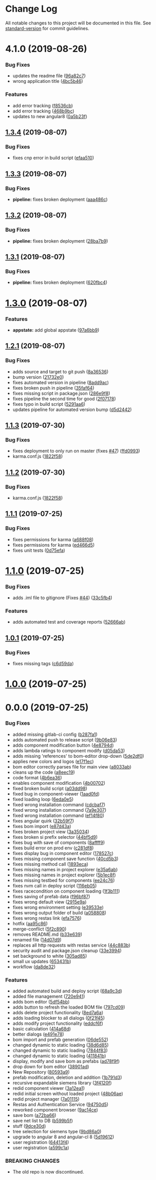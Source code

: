 # Change Log

All notable changes to this project will be documented in this file. See [standard-version](https://github.com/conventional-changelog/standard-version) for commit guidelines.

# 4.1.0 (2019-08-26)


### Bug Fixes

* updates the readme file ([96a82c7](https://gitlab.ninesun.de/ninesun-development/lastenrad-muenchen/commit/96a82c7))
* wrong application title ([4bc5b46](https://gitlab.ninesun.de/ninesun-development/lastenrad-muenchen/commit/4bc5b46))


### Features

* add error tracking ([f8536cb](https://gitlab.ninesun.de/ninesun-development/lastenrad-muenchen/commit/f8536cb))
* add error tracking ([468b9bc](https://gitlab.ninesun.de/ninesun-development/lastenrad-muenchen/commit/468b9bc))
* updates to new angular8 ([0a5b23f](https://gitlab.ninesun.de/ninesun-development/lastenrad-muenchen/commit/0a5b23f))



## [1.3.4](https://gitlab.ninesun.de/asphalia/webapp/compare/v1.3.3...v1.3.4) (2019-08-07)


### Bug Fixes

* fixes cnp error in build script ([efaa510](https://gitlab.ninesun.de/asphalia/webapp/commit/efaa510))



## [1.3.3](https://gitlab.ninesun.de/asphalia/webapp/compare/v1.3.2...v1.3.3) (2019-08-07)


### Bug Fixes

* **pipeline:** fixes broken deployment ([aaa486c](https://gitlab.ninesun.de/asphalia/webapp/commit/aaa486c))



## [1.3.2](https://gitlab.ninesun.de/asphalia/webapp/compare/v1.3.1...v1.3.2) (2019-08-07)


### Bug Fixes

* **pipeline:** fixes broken deployment ([28ba7b9](https://gitlab.ninesun.de/asphalia/webapp/commit/28ba7b9))



## [1.3.1](https://gitlab.ninesun.de/asphalia/webapp/compare/v1.3.0...v1.3.1) (2019-08-07)


### Bug Fixes

* **pipeline:** fixes broken deployment ([620fbc4](https://gitlab.ninesun.de/asphalia/webapp/commit/620fbc4))



# [1.3.0](https://gitlab.ninesun.de/asphalia/webapp/compare/v1.2.1...v1.3.0) (2019-08-07)


### Features

* **appstate:** add global appstate ([97a6bb9](https://gitlab.ninesun.de/asphalia/webapp/commit/97a6bb9))



## [1.2.1](https://gitlab.ninesun.de/asphalia/webapp/compare/v1.1.3...v1.2.1) (2019-08-07)


### Bug Fixes

* adds source and target to git push ([8a36536](https://gitlab.ninesun.de/asphalia/webapp/commit/8a36536))
* bump version ([21732e0](https://gitlab.ninesun.de/asphalia/webapp/commit/21732e0))
* fixes automated version in pipeline ([8add9ac](https://gitlab.ninesun.de/asphalia/webapp/commit/8add9ac))
* fixes broken push in pipeline ([35faf64](https://gitlab.ninesun.de/asphalia/webapp/commit/35faf64))
* fixes missing script in package.json ([286e9f8](https://gitlab.ninesun.de/asphalia/webapp/commit/286e9f8))
* fixes pipeline the second time for good ([2f07178](https://gitlab.ninesun.de/asphalia/webapp/commit/2f07178))
* fixes typo in build script ([5291aa6](https://gitlab.ninesun.de/asphalia/webapp/commit/5291aa6))
* updates pipeline for automated version bump ([d5d2442](https://gitlab.ninesun.de/asphalia/webapp/commit/d5d2442))



## [1.1.3](https://gitlab.ninesun.de/asphalia/webapp/compare/v1.1.1...v1.1.3) (2019-07-30)


### Bug Fixes

* fixes deployment to only run on master (fixes [#47](https://gitlab.ninesun.de/asphalia/webapp/issues/47)) ([ffd0993](https://gitlab.ninesun.de/asphalia/webapp/commit/ffd0993))
* karma.conf.js ([1822f58](https://gitlab.ninesun.de/asphalia/webapp/commit/1822f58))



## [1.1.2](https://gitlab.ninesun.de/asphalia/webapp/compare/v1.1.1...v1.1.2) (2019-07-30)


### Bug Fixes

* karma.conf.js ([1822f58](https://gitlab.ninesun.de/asphalia/webapp/commit/1822f58))



## [1.1.1](https://gitlab.ninesun.de/asphalia/webapp/compare/v1.1.0...v1.1.1) (2019-07-25)


### Bug Fixes

* fixes permissions for karma ([a688f08](https://gitlab.ninesun.de/asphalia/webapp/commit/a688f08))
* fixes permissions for karma ([ed466d5](https://gitlab.ninesun.de/asphalia/webapp/commit/ed466d5))
* fixes unit tests ([0d75efa](https://gitlab.ninesun.de/asphalia/webapp/commit/0d75efa))



# [1.1.0](https://gitlab.ninesun.de/asphalia/webapp/compare/v1.0.1...v1.1.0) (2019-07-25)


### Bug Fixes

* adds .iml file to gitignore (Fixes [#44](https://gitlab.ninesun.de/asphalia/webapp/issues/44)) ([33c5fb4](https://gitlab.ninesun.de/asphalia/webapp/commit/33c5fb4))


### Features

* adds automated test and coverage reports ([52666ab](https://gitlab.ninesun.de/asphalia/webapp/commit/52666ab))



## [1.0.1](https://gitlab.ninesun.de/asphalia/webapp/compare/v1.0.0...v1.0.1) (2019-07-25)


### Bug Fixes

* fixes missing tags ([c6d59da](https://gitlab.ninesun.de/asphalia/webapp/commit/c6d59da))



# [1.0.0](https://gitlab.ninesun.de/asphalia/webapp/compare/v0.0.0...v1.0.0) (2019-07-25)



# 0.0.0 (2019-07-25)


### Bug Fixes

* added missing gitlab-ci config ([b287fa1](https://gitlab.ninesun.de/asphalia/webapp/commit/b287fa1))
* adds automated push to release script ([9b06e83](https://gitlab.ninesun.de/asphalia/webapp/commit/9b06e83))
* adds component modification button ([4e8794d](https://gitlab.ninesun.de/asphalia/webapp/commit/4e8794d))
* adds lambda ratings to component modify ([d05da53](https://gitlab.ninesun.de/asphalia/webapp/commit/d05da53))
* adds missing 'references' to bom-editor drop-down ([5de2df0](https://gitlab.ninesun.de/asphalia/webapp/commit/5de2df0))
* applies new colors and logos ([e17f1ec](https://gitlab.ninesun.de/asphalia/webapp/commit/e17f1ec))
* bom editor correctly parses file for main view ([a8033ab](https://gitlab.ninesun.de/asphalia/webapp/commit/a8033ab))
* cleans up the code ([a8eec19](https://gitlab.ninesun.de/asphalia/webapp/commit/a8eec19))
* code format ([4b6ea36](https://gitlab.ninesun.de/asphalia/webapp/commit/4b6ea36))
* enables component modification ([4b00702](https://gitlab.ninesun.de/asphalia/webapp/commit/4b00702))
* fixed broken build script ([a03dd98](https://gitlab.ninesun.de/asphalia/webapp/commit/a03dd98))
* fixed bug in component-viewer ([1aad0fd](https://gitlab.ninesun.de/asphalia/webapp/commit/1aad0fd))
* fixed loading loop ([6eda0e5](https://gitlab.ninesun.de/asphalia/webapp/commit/6eda0e5))
* fixed wrong installation command ([cdcbaf7](https://gitlab.ninesun.de/asphalia/webapp/commit/cdcbaf7))
* fixed wrong installation command ([7a9e307](https://gitlab.ninesun.de/asphalia/webapp/commit/7a9e307))
* fixed wrong installation command ([ef14f80](https://gitlab.ninesun.de/asphalia/webapp/commit/ef14f80))
* fixes angular quirk ([32b59f7](https://gitlab.ninesun.de/asphalia/webapp/commit/32b59f7))
* fixes bom import ([e87d43a](https://gitlab.ninesun.de/asphalia/webapp/commit/e87d43a))
* fixes broken project view ([3a35034](https://gitlab.ninesun.de/asphalia/webapp/commit/3a35034))
* fixes broken si prefix selector ([44bf5d9](https://gitlab.ninesun.de/asphalia/webapp/commit/44bf5d9))
* fixes bug with save of components ([8affff9](https://gitlab.ninesun.de/asphalia/webapp/commit/8affff9))
* fixes build error on prod env ([c281df8](https://gitlab.ninesun.de/asphalia/webapp/commit/c281df8))
* fixes display bug in component editor ([178527c](https://gitlab.ninesun.de/asphalia/webapp/commit/178527c))
* fixes missing component save function ([40cd5b3](https://gitlab.ninesun.de/asphalia/webapp/commit/40cd5b3))
* fixes missing method call ([1893eca](https://gitlab.ninesun.de/asphalia/webapp/commit/1893eca))
* fixes missing names in project explorer ([e35a6ab](https://gitlab.ninesun.de/asphalia/webapp/commit/e35a6ab))
* fixes missing names in project explorer ([5b1ec8f](https://gitlab.ninesun.de/asphalia/webapp/commit/5b1ec8f))
* fixes missing testbed for components ([ee24c76](https://gitlab.ninesun.de/asphalia/webapp/commit/ee24c76))
* fixes nvm call in deploy script ([116eb05](https://gitlab.ninesun.de/asphalia/webapp/commit/116eb05))
* fixes racecondition on component loading ([1f3b111](https://gitlab.ninesun.de/asphalia/webapp/commit/1f3b111))
* fixes saving of prefab data ([f96bf87](https://gitlab.ninesun.de/asphalia/webapp/commit/f96bf87))
* fixes wrong default view ([2915e9a](https://gitlab.ninesun.de/asphalia/webapp/commit/2915e9a))
* fixes wrong environment setting ([e39533e](https://gitlab.ninesun.de/asphalia/webapp/commit/e39533e))
* fixes wrong output folder of build ([a058808](https://gitlab.ninesun.de/asphalia/webapp/commit/a058808))
* fixes wrong restas link ([efa7576](https://gitlab.ninesun.de/asphalia/webapp/commit/efa7576))
* hotfix ([aa95c86](https://gitlab.ninesun.de/asphalia/webapp/commit/aa95c86))
* merge-conflict ([5f2c890](https://gitlab.ninesun.de/asphalia/webapp/commit/5f2c890))
* removes README.md ([b33e639](https://gitlab.ninesun.de/asphalia/webapp/commit/b33e639))
* renamed file ([14d07d9](https://gitlab.ninesun.de/asphalia/webapp/commit/14d07d9))
* replaces all http requests with restas service ([44c883b](https://gitlab.ninesun.de/asphalia/webapp/commit/44c883b))
* security audit and package.json cleanup ([33e3994](https://gitlab.ninesun.de/asphalia/webapp/commit/33e3994))
* set background to white ([305ad85](https://gitlab.ninesun.de/asphalia/webapp/commit/305ad85))
* small ux updates ([653431b](https://gitlab.ninesun.de/asphalia/webapp/commit/653431b))
* workflow ([da8de32](https://gitlab.ninesun.de/asphalia/webapp/commit/da8de32))


### Features

* added automated build and deploy script ([68a9c3d](https://gitlab.ninesun.de/asphalia/webapp/commit/68a9c3d))
* added file management ([720e941](https://gitlab.ninesun.de/asphalia/webapp/commit/720e941))
* adds bom editor ([5df54bb](https://gitlab.ninesun.de/asphalia/webapp/commit/5df54bb))
* adds button to refresh the loaded BOM file ([797cd09](https://gitlab.ninesun.de/asphalia/webapp/commit/797cd09))
* adds delete project functionality ([8ed7a6a](https://gitlab.ninesun.de/asphalia/webapp/commit/8ed7a6a))
* adds loading blocker to all dialogs ([0f21f45](https://gitlab.ninesun.de/asphalia/webapp/commit/0f21f45))
* adds modify project functionality ([eddcf6f](https://gitlab.ninesun.de/asphalia/webapp/commit/eddcf6f))
* basic calculation ([414a68d](https://gitlab.ninesun.de/asphalia/webapp/commit/414a68d))
* better dialogs ([e491e78](https://gitlab.ninesun.de/asphalia/webapp/commit/e491e78))
* bom import and prefab generation ([06de552](https://gitlab.ninesun.de/asphalia/webapp/commit/06de552))
* changed dynamic to static loading ([38d6d85](https://gitlab.ninesun.de/asphalia/webapp/commit/38d6d85))
* changed dynamic to static loading ([7844f83](https://gitlab.ninesun.de/asphalia/webapp/commit/7844f83))
* changed dynamic to static loading ([411841b](https://gitlab.ninesun.de/asphalia/webapp/commit/411841b))
* display, modify and save bom as prefabs ([ad78f9f](https://gitlab.ninesun.de/asphalia/webapp/commit/ad78f9f))
* drop down for bom editor ([38901ad](https://gitlab.ninesun.de/asphalia/webapp/commit/38901ad))
* New Repository ([80593a9](https://gitlab.ninesun.de/asphalia/webapp/commit/80593a9))
* prefab modification, deletion and addition ([1b791d3](https://gitlab.ninesun.de/asphalia/webapp/commit/1b791d3))
* recursive expandable siemens library ([3f4120f](https://gitlab.ninesun.de/asphalia/webapp/commit/3f4120f))
* redid component viewer ([3a12ea1](https://gitlab.ninesun.de/asphalia/webapp/commit/3a12ea1))
* redid initial screen without loaded project ([48b06ae](https://gitlab.ninesun.de/asphalia/webapp/commit/48b06ae))
* redid project manager ([7a01115](https://gitlab.ninesun.de/asphalia/webapp/commit/7a01115))
* Restas and Authentication Service ([94750d5](https://gitlab.ninesun.de/asphalia/webapp/commit/94750d5))
* reworked component browser ([9ac14ce](https://gitlab.ninesun.de/asphalia/webapp/commit/9ac14ce))
* save bom ([a72ba66](https://gitlab.ninesun.de/asphalia/webapp/commit/a72ba66))
* save net list to DB ([b599b5f](https://gitlab.ninesun.de/asphalia/webapp/commit/b599b5f))
* stuff ([9dce30d](https://gitlab.ninesun.de/asphalia/webapp/commit/9dce30d))
* tree selection for siemens type ([9bd86a0](https://gitlab.ninesun.de/asphalia/webapp/commit/9bd86a0))
* upgrade to angular 8 and angular-cl 8 ([5d19612](https://gitlab.ninesun.de/asphalia/webapp/commit/5d19612))
* user registration ([64413f4](https://gitlab.ninesun.de/asphalia/webapp/commit/64413f4))
* user registration ([a599c1a](https://gitlab.ninesun.de/asphalia/webapp/commit/a599c1a))


### BREAKING CHANGES

* The old repo is now discontinued.
